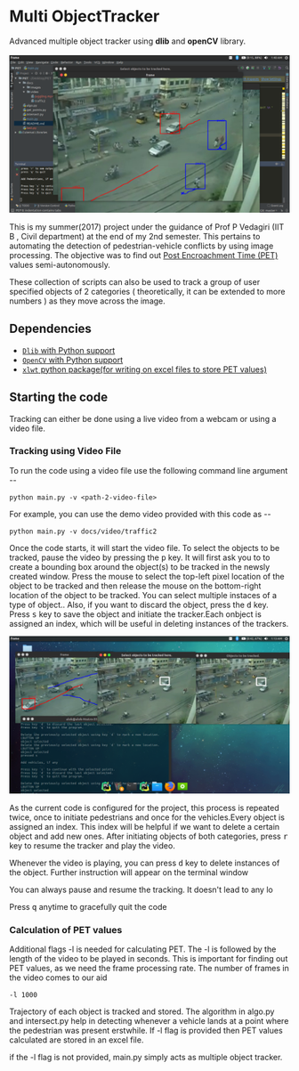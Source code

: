 # Multi ObjectTracker
Advanced multiple object tracker using <b>dlib</b> and <b>openCV</b> library.
<br><br>
![Image](docs/images/screenshot_3.png)

This is my summer(2017) project under the guidance of Prof P Vedagiri (IIT B , Civil department) at the end of my 2nd semester. This pertains to automating the detection of pedestrian-vehicle conflicts by using image processing. The objective was to find out <a href="https://www.researchgate.net/figure/7232990_fig1_Fig-1-Illustration-of-post-encroachment-time-PET"> Post Encroachment Time (PET)</a> values semi-autonomously.

These collection of scripts can also be used to track a group of user specified objects of 2 categories ( theoretically, it can be extended to more numbers ) as they move across the image.


## Dependencies

* [`Dlib` with Python support](http://dlib.net/)
* [`OpenCV` with Python support](http://opencv.org)
* [`xlwt` python package(for writing on excel files to store PET values)](https://pypi.python.org/pypi/xlwt)

## Starting the code

Tracking can either be done using a live video from a webcam or using a video file.

### Tracking using Video File

To run the code using a video file use the following command line argument --

```shell
python main.py -v <path-2-video-file>
```

For example, you can use the demo video provided with this code as --

```shell
python main.py -v docs/video/traffic2
```


Once the code starts, it will start the video file. To select the objects to be tracked, pause the video by pressing the <kbd>p</kbd> key. It will first ask you to  to create a bounding box around the object(s) to be tracked in the newsly created window. Press the mouse to select the top-left pixel location of the object to be tracked and then release the mouse on the bottom-right location of the object to be tracked. You can select multiple instaces of a type of object.. Also, if you want to discard the object, press the <kbd>d</kbd> key. Press <kbd>s</kbd> key to save the object and initiate the tracker.Each onbject is assigned an index, which will be useful in deleting instances of the trackers.

![Image](docs/images/screenshot_2.png)

As the current code is configured for the project, this process is repeated twice, once to initiate pedestrians and once for the vehicles.Every object is assigned an index. This index will be helpful if we want to delete a certain object and add new ones. 
After initiating objects of both categories, press <kbd>r</kbd> key to resume the tracker and play the video. 

Whenever the video is playing, you can press <kbd>d</kbd> key to delete instances of the object. Further instruction will appear on the terminal window

You can always pause and resume the tracking. It doesn't lead to any lo

Press <kbd>q</kbd> anytime to gracefully quit the code

### Calculation of PET values


Additional flags -l is needed for calculating PET. The -l is followed by the length of the video to be played in seconds. This is important for finding out PET values, as we need the frame processing rate. The number of frames in the video comes to our aid

```shell
-l 1000

```

Trajectory of each object is tracked and stored. The algorithm in algo.py and intersect.py help in detecting whenever a vehicle lands at a point where the pedestrian was present erstwhile. If -l flag is provided then PET values calculated are stored in an excel file.

if the -l flag is not provided, main.py simply acts as multiple object tracker.
